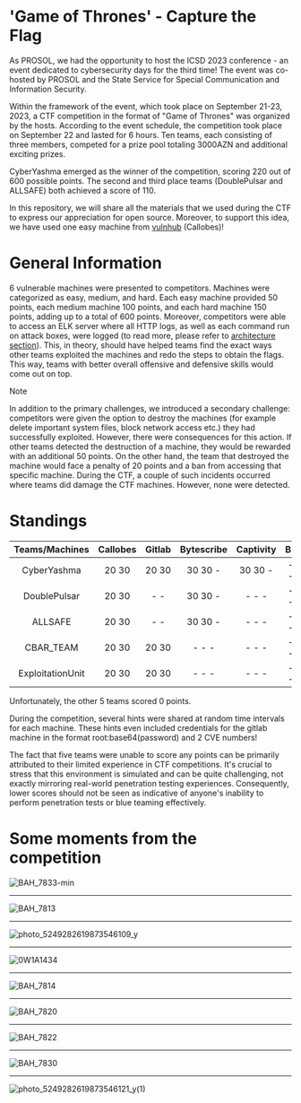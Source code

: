 # 'Game of Thrones' - Capture the Flag

As PROSOL, we had the opportunity to host the ICSD 2023 conference - an event dedicated to cybersecurity days for the third time! The event was co-hosted by PROSOL and the State Service for Special Communication and Information Security.

Within the framework of the event, which took place on September 21-23, 2023, a CTF competition in the format of "Game of Thrones" was organized by the hosts. According to the event schedule, the competition took place on September 22 and lasted for 6 hours. Ten teams, each consisting of three members, competed for a prize pool totaling 3000AZN and additional exciting prizes.

CyberYashma emerged as the winner of the competition, scoring 220 out of 600 possible points. The second and third place teams (DoublePulsar and ALLSAFE) both achieved a score of 110.

In this repository, we will share all the materials that we used during the CTF to express our appreciation for open source. Moreover, to support this idea, we have used one easy machine from [vulnhub](https://www.vulnhub.com/entry/election-1,503/) (Callobes)!

# General Information
6 vulnerable machines were presented to competitors. Machines were categorized as easy, medium, and hard. Each easy machine provided 50 points, each medium machine 100 points, and each hard machine 150 points, adding up to a total of 600 points. Moreover, competitors were able to access an ELK server where all HTTP logs, as well as each command run on attack boxes, were logged (to read more, please refer to [architecture section](https://github.com/icsd-ctf/ICSD/tree/master/Game%20Of%20Thrones/Architecture/Writeup.md)). This, in theory, should have helped teams find the exact ways other teams exploited the machines and redo the steps to obtain the flags. This way, teams with better overall offensive and defensive skills would come out on top.

> [!NOTE]  
> In addition to the primary challenges, we introduced a secondary challenge: competitors were given the option to destroy the machines (for example delete important system files, block network access etc.) they had successfully exploited. However, there were consequences for this action.
> If other teams detected the destruction of a machine, they would be rewarded with an additional 50 points. On the other hand, the team that destroyed the machine would face a penalty of 20 points and a ban from accessing that specific machine.
> During the CTF, a couple of such incidents occurred where teams did damage the CTF machines. However, none were detected. 


# Standings

| Teams/Machines | Callobes | Gitlab | Bytescribe | Captivity | Blitz | Noteapp | Total |
|  :---: | :---: | :---: | :---: | :---: | :---: | :---: | :---: |
|  CyberYashma | 20 30 | 20 30 | 30 30 - | 30 30 - | - - - - | - - - |  220 |
|  DoublePulsar | 20 30 | - - | 30 30 - | - - - | - - - - | - - - |  110 |
|  ALLSAFE | 20 30 | - - | 30 30 - | - - - | - - - - | - - - |  110 |
|  CBAR_TEAM | 20 30 | 20 30 | - - - | - - - | - - - - | - - - |  100 |
|  ExploitationUnit | 20 30 | 20 30 | - - - | - - - | - - - - | - - - |  50 |

Unfortunately, the other 5 teams scored 0 points. 

During the competition, several hints were shared at random time intervals for each machine. These hints even included credentials for the gitlab machine in the format root:base64(password) and 2 CVE numbers! 

The fact that five teams were unable to score any points can be primarily attributed to their limited experience in CTF competitions. It's crucial to stress that this environment is simulated and can be quite challenging, not exactly mirroring real-world penetration testing experiences. Consequently, lower scores should not be seen as indicative of anyone's inability to perform penetration tests or blue teaming effectively.


# Some moments from the competition
![BAH_7833-min](https://github.com/NotokDay/ICSD/assets/115024808/fa85fe5b-1b6d-43a7-9aa7-98a07c38a7a5)
___
![BAH_7813](https://github.com/NotokDay/ICSD/assets/115024808/8a17e7b2-a72d-4db7-af07-4bc0990f038b)
___
![photo_5249282619873546109_y](https://github.com/NotokDay/ICSD/assets/115024808/6411fa2d-f4bb-4508-a908-d718eab84acf)
___
![0W1A1434](https://github.com/NotokDay/ICSD/assets/115024808/ddff6716-b967-438a-bc29-ce7f85a88884)
___
![BAH_7814](https://github.com/NotokDay/ICSD/assets/115024808/de1ae2cc-9729-4b0e-a6b3-59a999ee94a1)
___
![BAH_7820](https://github.com/NotokDay/ICSD/assets/115024808/bf2825fb-5fdf-4313-b418-def915b15228)
___
![BAH_7822](https://github.com/NotokDay/ICSD/assets/115024808/91796163-fb4e-4aed-b93d-6a86166ffc4d)
___
![BAH_7830](https://github.com/NotokDay/ICSD/assets/115024808/fc487ab8-2435-4f7a-97b4-c3422e1dcaab)
___
![photo_5249282619873546121_y(1)](https://github.com/NotokDay/ICSD/assets/115024808/68ef86cc-6afc-4b37-a065-a156b722381c)
